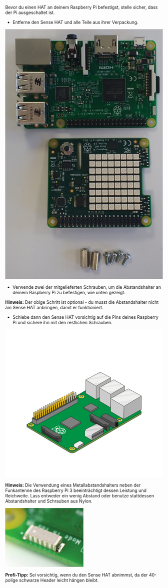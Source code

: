 Bevor du einen HAT an deinem Raspberry Pi befestigst, stelle sicher, dass der Pi ausgeschaltet ist.

+ Entferne den Sense HAT und alle Teile aus ihrer Verpackung.

![Sense HAT Teile](images/sensehat-parts.png)

+ Verwende zwei der mitgelieferten Schrauben, um die Abstandshalter an deinem Raspberry Pi zu befestigen, wie unten gezeigt.

**Hinweis:** Der obige Schritt ist optional - du musst die Abstandshalter nicht am Sense HAT anbringen, damit er funktioniert.

+ Schiebe dann den Sense HAT vorsichtig auf die Pins deines Raspberry Pi und sichere ihn mit den restlichen Schrauben.

![Befestige den Sense HAT](images/animated_sense_hat.gif)

**Hinweis:** Die Verwendung eines Metallabstandshalters neben der Funkantenne des Raspberry Pi 3 beeinträchtigt dessen Leistung und Reichweite. Lass entweder ein wenig Abstand oder benutze stattdessen Abstandshalter und Schrauben aus Nylon.

![Raspberry Pi 3 Wifi-Antenne](images/pi3-wifi.png)

**Profi-Tipp:** Sei vorsichtig, wenn du den Sense HAT abnimmst, da der 40-polige schwarze Header leicht hängen bleibt.
